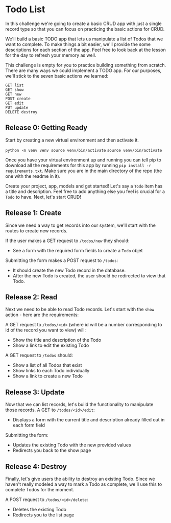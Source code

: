# Todo List

In this challenge we're going to create a basic CRUD app with just a single record type so that you can focus on practicing the basic actions for CRUD.

We'll build a basic TODO app that lets us manipulate a list of Todos that we want to complete. To make things a bit easier, we'll provide the some descriptions for each section of the app. Feel free to look back at the lesson for the day to refresh your memory as well.

This challenge is empty for you to practice building something from scratch. There are many ways we could implement a TODO app. For our purposes, we'll stick to the seven basic actions we learned:

  ```text
  GET list
  GET show
  GET new
  POST create
  GET edit
  PUT update
  DELETE destroy
  ```

## Release 0: Getting Ready

Start by creating a new virtual environment and then activate it. 

`python -m venv venv source venv/bin/activate`
`source venv/bin/activate`

Once you have your virtual environment up and running you can tell pip to download all the requirements for this app by running `pip install -r requirements.txt`. Make sure you are in the main directory of the repo (the one with the readme in it).

Create your project, app, models and get started! Let's say a `Todo` item has a title and description. Feel free to add anything else you feel is crucial for a `Todo` to have. Next, let's start CRUD!

## Release 1: Create
Since we need a way to get records into our system, we'll start with the routes to create new records.

If the user makes a GET request to `/todos/new` they should: 
  * See a form with the required form fields to create a `Todo` objet

Submitting the form makes a POST request to `/todos`:
  * It should create the new Todo record in the database. 
  * After the new Todo is created, the user should be redirected to view that Todo.

## Release 2: Read
Next we need to be able to read Todo records. Let's start with the `show` action - here are the requirements:

A GET request to `/todos/<id>` (where id will be a number corresponding to id of the record you want to view) will:
  * Show the title and description of the Todo 
  * Show a link to edit the existing Todo
  
A GET request to `/todos` should: 
  * Show a list of all Todos that exist
  * Show links to each Todo individually
  * Show a link to create a new Todo
 
## Release 3: Update

Now that we can list records, let's build the functionality to manipulate those records.
A GET to `/todos/<id>/edit`:
  * Displays a form with the current title and description already filled out in each form field 
  
Submitting the form: 
  * Updates the existing Todo with the new provided values
  * Redirects you back to the show page

## Release 4: Destroy

Finally, let's give users the ability to destroy an existing Todo. Since we haven't really modeled a way to mark a Todo as complete, we'll use this to complete Todos for the moment.

A POST request to `/todos/<id>/delete`:
  * Deletes the existing Todo
  * Redirects you to the list page
